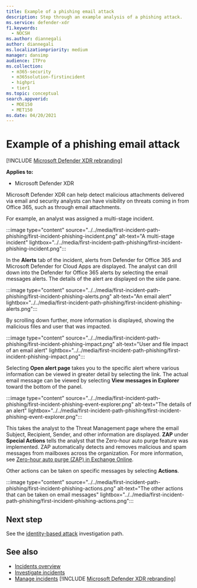 ```yaml
---
title: Example of a phishing email attack
description: Step through an example analysis of a phishing attack.
ms.service: defender-xdr
f1.keywords: 
  - NOCSH
ms.author: diannegali
author: diannegali
ms.localizationpriority: medium
manager: dansimp
audience: ITPro
ms.collection: 
  - m365-security
  - m365solution-firstincident
  - highpri
  - tier1
ms.topic: conceptual
search.appverid: 
  - MOE150
  - MET150
ms.date: 04/20/2021
---
```


# Example of a phishing email attack

[!INCLUDE [Microsoft Defender XDR rebranding](../includes/microsoft-defender.md)]

**Applies to:**
- Microsoft Defender XDR

Microsoft Defender XDR can help detect malicious attachments delivered via email and security analysts can have visibility on threats coming in from Office 365, such as through email attachments.

For example, an analyst was assigned a multi-stage incident.
 
:::image type="content" source="../../media/first-incident-path-phishing/first-incident-phishing-incident.png" alt-text="A multi-stage incident" lightbox="../../media/first-incident-path-phishing/first-incident-phishing-incident.png":::

In the **Alerts** tab of the incident, alerts from Defender for Office 365 and Microsoft Defender for Cloud Apps are displayed. The analyst can drill down into the Defender for Office 365 alerts by selecting the email messages alerts. The details of the alert are displayed on the side pane.

:::image type="content" source="../../media/first-incident-path-phishing/first-incident-phishing-alerts.png" alt-text="An email alert" lightbox="../../media/first-incident-path-phishing/first-incident-phishing-alerts.png":::
 
By scrolling down further, more information is displayed, showing the malicious files and user that was impacted.

:::image type="content" source="../../media/first-incident-path-phishing/first-incident-phishing-impact.png" alt-text="User and file impact of an email alert" lightbox="../../media/first-incident-path-phishing/first-incident-phishing-impact.png":::
  
Selecting **Open alert page** takes you to the specific alert where various information can be viewed in greater detail by selecting the link. The actual email message can be viewed by selecting **View messages in Explorer** toward the bottom of the panel.
 
:::image type="content" source="../../media/first-incident-path-phishing/first-incident-phishing-event-explorer.png" alt-text="The details of an alert" lightbox="../../media/first-incident-path-phishing/first-incident-phishing-event-explorer.png"::: 

This takes the analyst to the Threat Management page where the email Subject, Recipient, Sender, and other information are displayed. **ZAP** under **Special Actions** tells the analyst that the Zero-hour auto purge feature was implemented. ZAP automatically detects and removes malicious and spam messages from mailboxes across the organization. For more information, see [Zero-hour auto purge (ZAP) in Exchange Online](../office-365-security/zero-hour-auto-purge.md).

Other actions can be taken on specific messages by selecting **Actions**. 
 
:::image type="content" source="../../media/first-incident-path-phishing/first-incident-phishing-actions.png" alt-text="The other actions that can be taken on email messages" lightbox="../../media/first-incident-path-phishing/first-incident-phishing-actions.png"::: 

## Next step

See the [identity-based attack](first-incident-path-identity.md) investigation path.

## See also

- [Incidents overview](incidents-overview.md)
- [Investigate incidents](investigate-incidents.md)
- [Manage incidents](manage-incidents.md)
[!INCLUDE [Microsoft Defender XDR rebranding](../../includes/defender-m3d-techcommunity.md)]
